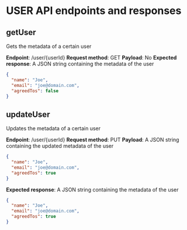 # USER API endpoints and responses

## getUser

Gets the metadata of a certain user

**Endpoint**: /user/{userId}
**Request method**: GET
**Payload**: No
**Expected response**: A JSON string containing the metadata of the user

```json
{
  "name": "Joe",
  "email": "joe@domain.com",
  "agreedTos": false
}
```

## updateUser

Updates the metadata of a certain user

**Endpoint**: /user/{userId}
**Request method**: PUT
**Payload**: A JSON string containing the updated metadata of the user

```json
{
  "name": "Joe",
  "email": "joe@domain.com",
  "agreedTos": true
}
```

**Expected response**: A JSON string containing the metadata of the user

```json
{
  "name": "Joe",
  "email": "joe@domain.com",
  "agreedTos": true
}
```
